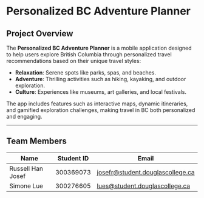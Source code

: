 # Personalized BC Adventure Planner

## Project Overview
The **Personalized BC Adventure Planner** is a mobile application designed to help users explore British Columbia through personalized travel recommendations based on their unique travel styles:
- **Relaxation**: Serene spots like parks, spas, and beaches.
- **Adventure**: Thrilling activities such as hiking, kayaking, and outdoor exploration.
- **Culture**: Experiences like museums, art galleries, and local festivals.

The app includes features such as interactive maps, dynamic itineraries, and gamified exploration challenges, making travel in BC both personalized and engaging.

---

## Team Members
| **Name**          | **Student ID** | **Email**                                   |
|--------------------|----------------|---------------------------------------------|
| Russell Han Josef | 300369073      | [josefr@student.douglascollege.ca](mailto:josefr@student.douglascollege.ca) |
| Simone Lue        | 300276605      | [lues@student.douglascollege.ca](mailto:lues@student.douglascollege.ca) |
